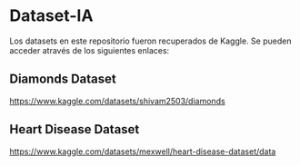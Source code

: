 # Dataset-IA
Los datasets en este repositorio fueron recuperados de Kaggle. Se pueden acceder através de los siguientes enlaces:
## Diamonds Dataset
https://www.kaggle.com/datasets/shivam2503/diamonds
## Heart Disease Dataset
https://www.kaggle.com/datasets/mexwell/heart-disease-dataset/data
